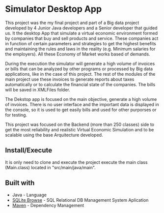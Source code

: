 # Simulator Desktop App
This project was the my final project and part of a Big data project developed by 4 Junior Java developers and a Senior developer that guided us. It the desktop App that simulate a virtual economic environment formed by companies that buy and sell products and service. These companies act in function of certain parameters and strategies to get the highest benefits and maintaining the rules and laws in the reality (e.g. Minimum salaries for the employers). All these Economy of Market works based of demands.

During the execution the simulator will generate a high volume of invoices or bills that can be analyzed by other programs or processed by Big data applications, like in the case of this project. The rest of the modules of the main project use these invoices to generate reports about taxes automatically or to calculate the financial state of the companies. The bills will be saved in XMLFiles folder.

The Dekstop app is focused on the main objective, generate a high volume of invoices. There is no user interface and the important data is displayed in the console, so it is used to get easily bills and used for other purporses or for testing.

This project was focused on the Backend (more than 250 classes) side to get the most reliability and realistic Virtual Economic Simulation and to be scalable using the base Arquitecture developed.

## Install/Execute
It is only need to clone and execute the project execute the main class (Main.class) located in "src/main/java/main".

## Built with
* Java - Language
* [SQLite Browse](https://sqlitebrowser.org/) - SQL Relational DB Management System Aplication
* [Maven](https://maven.apache.org/) - Dependency Management
